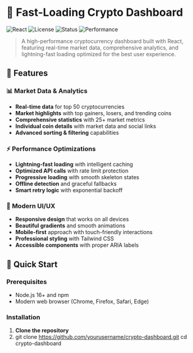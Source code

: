 # 🚀 Fast-Loading Crypto Dashboard

![React](https://img.shields.io/badge/React-18.2.0-blue?style=flat&logo=react)
![License](https://img.shields.io/badge/License-MIT-green)
![Status](https://img.shields.io/badge/Status-Production%20Ready-brightgreen)
![Performance](https://img.shields.io/badge/Performance-Optimized-orange)

> A high-performance cryptocurrency dashboard built with React, featuring real-time market data, comprehensive analytics, and lightning-fast loading optimized for the best user experience.

## 🌟 **Features**

### 📊 **Market Data & Analytics**
- **Real-time data** for top 50 cryptocurrencies
- **Market highlights** with top gainers, losers, and trending coins
- **Comprehensive statistics** with 25+ market metrics
- **Individual coin details** with market data and social links
- **Advanced sorting & filtering** capabilities

### ⚡ **Performance Optimizations**
- **Lightning-fast loading** with intelligent caching
- **Optimized API calls** with rate limit protection
- **Progressive loading** with smooth skeleton states
- **Offline detection** and graceful fallbacks
- **Smart retry logic** with exponential backoff

### 🎨 **Modern UI/UX**
- **Responsive design** that works on all devices
- **Beautiful gradients** and smooth animations
- **Mobile-first** approach with touch-friendly interactions
- **Professional styling** with Tailwind CSS
- **Accessible components** with proper ARIA labels

## 🚀 **Quick Start**

### Prerequisites
- Node.js 16+ and npm
- Modern web browser (Chrome, Firefox, Safari, Edge)

### Installation

1. **Clone the repository**
2. git clone https://github.com/yourusername/crypto-dashboard.git
cd crypto-dashboard


